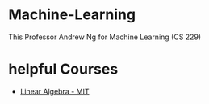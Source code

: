 # Machine-Learning
This  Professor Andrew Ng for Machine Learning (CS 229)  

# helpful Courses  
- [Linear Algebra - MIT](https://ocw.mit.edu/courses/mathematics/18-06-linear-algebra-spring-2010/video-lectures/)  
